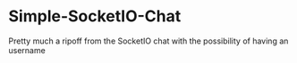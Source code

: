 # Simple-SocketIO-Chat
Pretty much a ripoff from the SocketIO chat with the possibility of having an username
